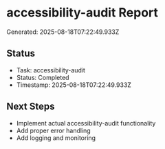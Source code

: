 # accessibility-audit Report

Generated: 2025-08-18T07:22:49.933Z

## Status
- Task: accessibility-audit
- Status: Completed
- Timestamp: 2025-08-18T07:22:49.933Z

## Next Steps
- Implement actual accessibility-audit functionality
- Add proper error handling
- Add logging and monitoring
